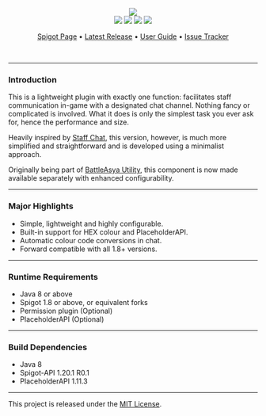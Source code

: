 <br><br>
<p align="center">
    <img src="https://i.imgur.com/mcjIero.png"><br>
    <img src="https://img.shields.io/badge/Version-1.0.6-green"> <img src="https://img.shields.io/badge/Spigot-1.8+-lightgrey"> <img src="https://img.shields.io/badge/License-MIT-blue"> <img src="https://img.shields.io/badge/Language-Java-yellow">
</p>

<p align="center">
    <a href="https://www.spigotmc.org/resources/112399/">Spigot Page</a> •
    <a href="https://github.com/denniemok/staff-chat-simplified/releases">Latest Release</a> •
    <a href="https://github.com/denniemok/staff-chat-simplified/wiki">User Guide</a> •
    <a href="https://github.com/denniemok/staff-chat-simplified/issues">Issue Tracker</a>
</p>
<br>

<hr>

### Introduction
This is a lightweight plugin with exactly one function: facilitates staff communication in-game with a designated chat channel. Nothing fancy or complicated is involved. What it does is only the simplest task you ever ask for, hence the performance and size.

Heavily inspired by [Staff Chat](https://www.spigotmc.org/resources/staff-chat.17706/), this version, however, is much more simplified and straightforward and is developed using a minimalist approach.

Originally being part of [BattleAsya Utility](https://github.com/denniemok/battleasya-utility), this component is now made available separately with enhanced configurability.

<hr>

### Major Highlights
- Simple, lightweight and highly configurable.
- Built-in support for HEX colour and PlaceholderAPI.
- Automatic colour code conversions in chat.
- Forward compatible with all 1.8+ versions.

<hr>

### Runtime Requirements
- Java 8 or above
- Spigot 1.8 or above, or equivalent forks
- Permission plugin (Optional)
- PlaceholderAPI (Optional)

<hr>

### Build Dependencies
- Java 8
- Spigot-API 1.20.1 R0.1
- PlaceholderAPI 1.11.3

<hr>

This project is released under the [MIT License](https://opensource.org/license/mit/).
